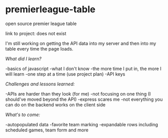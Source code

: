 # premierleague-table
open source premier league table

link to project: does not exist

I'm still working on getting the API data into my server and then into my table every time the page loads.



*What did I learn?*

-basics of javascript
-what I don't know
-the more time I put in, the more I will learn
-one step at a time (use project plan)
-API keys


*Challenges and lessons learned:*

-APIs are harder than they look (for me)
-not focusing on one thing (I should've moved beyond the API)
-express scares me
-not everything you can do on the backend works on the client side


*What's to come:*

-autopopulated data
-favorite team marking
-expandable rows including scheduled games, team form and more
